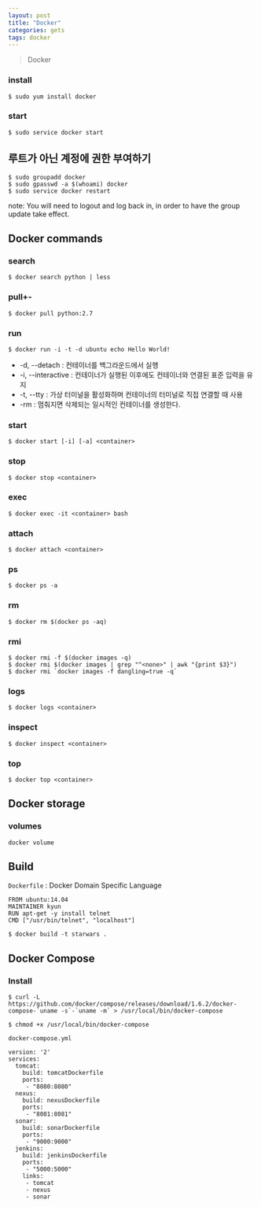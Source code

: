 ```yaml
---
layout: post
title: "Docker"
categories: gets
tags: docker 
---
```


> Docker

### install

```
$ sudo yum install docker
```

### start

```
$ sudo service docker start
```

루트가 아닌 계정에 권한 부여하기
------------------------------

```
$ sudo groupadd docker  
$ sudo gpasswd -a $(whoami) docker  
$ sudo service docker restart
```

note: You will need to logout and log back in, in order to have the group update take effect.

Docker commands 
------------

### search

```
$ docker search python | less
```

### pull+-
```
$ docker pull python:2.7
```

### run

```shell
$ docker run -i -t -d ubuntu echo Hello World!
```

* -d, --detach : 컨테이너를 백그라운드에서 실행
* -i, --interactive : 컨테이너가 실행된 이후에도 컨테이너와 연결된 표준 입력을 유지
* -t, --tty : 가상 터미널을 활성화하며 컨테이너의 터미널로 직접 연결할 때 사용 
* -rm : 멈춰지면 삭제되는 일시적인 컨테이너를 생성한다. 

### start

```
$ docker start [-i] [-a] <container>
```

### stop

```
$ docker stop <container>
```

### exec

```
$ docker exec -it <container> bash
```

### attach

```
$ docker attach <container> 
```

### ps

```
$ docker ps -a 
```

### rm

```
$ docker rm $(docker ps -aq)
```

### rmi

```
$ docker rmi -f $(docker images -q)
$ docker rmi $(docker images | grep "^<none>" | awk "{print $3}")
$ docker rmi `docker images -f dangling=true -q`
```

### logs

```
$ docker logs <container> 
```

### inspect

```
$ docker inspect <container> 
```

### top

```
$ docker top <container> 
```

Docker storage
--------------

### volumes
```
docker volume 
```


Build
-----

`Dockerfile` : Docker Domain Specific Language
```
FROM ubuntu:14.04
MAINTAINER kyun
RUN apt-get -y install telnet
CMD ["/usr/bin/telnet", "localhost"]
```

```
$ docker build -t starwars .
```


Docker Compose
--------------

### Install

```
$ curl -L https://github.com/docker/compose/releases/download/1.6.2/docker-compose-`uname -s`-`uname -m` > /usr/local/bin/docker-compose
```

  
```
$ chmod +x /usr/local/bin/docker-compose
```


`docker-compose.yml`
```
version: '2'
services:
  tomcat:
    build: tomcatDockerfile
    ports:
     - "8080:8080"
  nexus:
    build: nexusDockerfile
    ports:
     - "8081:8081"
  sonar:
    build: sonarDockerfile
    ports:
     - "9000:9000"
  jenkins:
    build: jenkinsDockerfile
    ports:
     - "5000:5000"
    links:
     - tomcat
     - nexus
     - sonar
```